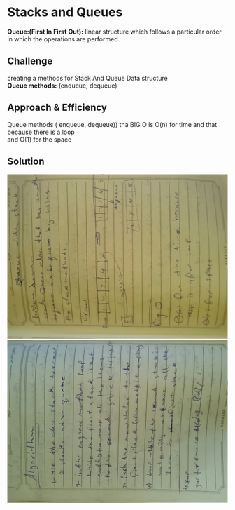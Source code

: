 # Stacks and Queues
<!-- Short summary or background information -->
**Queue:(First In First Out):** linear structure which follows a particular order in which the operations are performed.
## Challenge
<!-- Description of the challenge -->
creating a methods for Stack And Queue Data structure<br />
**Queue methods:** (enqueue, dequeue)

## Approach & Efficiency
<!-- What approach did you take? Why? What is the Big O space/time for this approach? -->

Queue methods ( enqueue, dequeue)) tha BIG O is O(n) for time and that because there is a loop<br />
and O(1) for the space

## Solution
![whiteboard images](../../../assets/stack-with-queue/QWS1.jpg)
![whiteboard images](../../../assets/stack-with-queue/QWS2.jpg)

